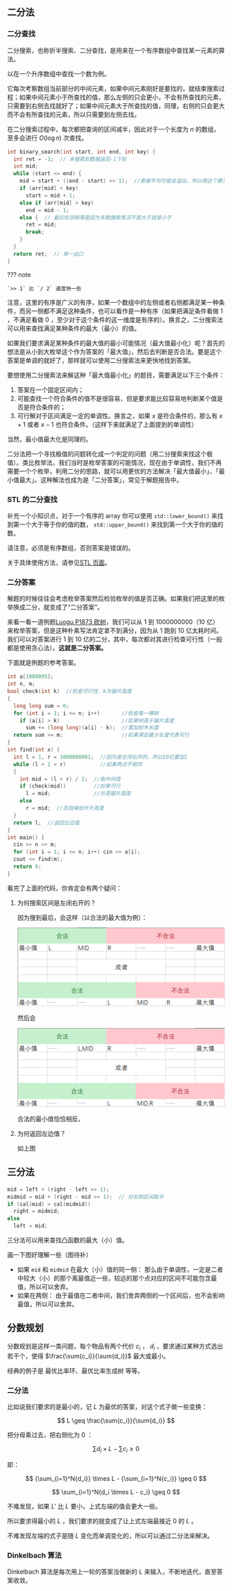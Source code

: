 ## 二分法

### 二分查找

二分搜索，也称折半搜索、二分查找，是用来在一个有序数组中查找某一元素的算法。

以在一个升序数组中查找一个数为例。

它每次考察数组当前部分的中间元素，如果中间元素刚好是要找的，就结束搜索过程；如果中间元素小于所查找的值，那么左侧的只会更小，不会有所查找的元素，只需要到右侧去找就好了；如果中间元素大于所查找的值，同理，右侧的只会更大而不会有所查找的元素，所以只需要到左侧去找。

在二分搜索过程中，每次都把查询的区间减半，因此对于一个长度为 $n$ 的数组，至多会进行 $O(\log n)$ 次查找。

```c++
int binary_search(int start, int end, int key) {
  int ret = -1;  // 未搜索到数据返回-1下标
  int mid;
  while (start <= end) {
    mid = start + ((end - start) >> 1);  //直接平均可能会溢出，所以用这个算法
    if (arr[mid] < key)
      start = mid + 1;
    else if (arr[mid] > key)
      end = mid - 1;
    else {  // 最后检测相等是因为多数搜索情况不是大于就是小于
      ret = mid;
      break;
    }
  }
  return ret;  // 单一出口
}
```

??? note

    `>> 1` 比 `/ 2` 速度快一些

注意，这里的有序是广义的有序，如果一个数组中的左侧或者右侧都满足某一种条件，而另一侧都不满足这种条件，也可以看作是一种有序（如果把满足条件看做 $1$ ，不满足看做 $0$ ，至少对于这个条件的这一维度是有序的）。换言之，二分搜索法可以用来查找满足某种条件的最大（最小）的值。

如果我们要求满足某种条件的最大值的最小可能情况（最大值最小化）呢？首先的想法是从小到大枚举这个作为答案的「最大值」，然后去判断是否合法。要是这个答案是单调的就好了，那样就可以使用二分搜索法来更快地找到答案。

要想使用二分搜索法来解这种「最大值最小化」的题目，需要满足以下三个条件：

1.  答案在一个固定区间内；
2.  可能查找一个符合条件的值不是很容易，但是要求能比较容易地判断某个值是否是符合条件的；
3.  可行解对于区间满足一定的单调性。换言之，如果 $x$ 是符合条件的，那么有 $x + 1$ 或者 $x - 1$ 也符合条件。（这样下来就满足了上面提到的单调性）

当然，最小值最大化是同理的。

二分法把一个寻找极值的问题转化成一个判定的问题（用二分搜索来找这个极值）。类比枚举法，我们当时是枚举答案的可能情况，现在由于单调性，我们不再需要一个个枚举，利用二分的思路，就可以用更优的方法解决「最大值最小」、「最小值最大」。这种解法也成为是「二分答案」，常见于解题报告中。

### STL 的二分查找

补充一个小知识点，对于一个有序的 array 你可以使用 `std::lower_bound()` 来找到第一个大于等于你的值的数， `std::upper_bound()` 来找到第一个大于你的值的数。

请注意，必须是有序数组，否则答案是错误的。

关于具体使用方法，请参见[STL 页面](/ds/stl/)。

### 二分答案

解题的时候往往会考虑枚举答案然后检验枚举的值是否正确。如果我们把这里的枚举换成二分，就变成了“二分答案”。

来看一看一道例题[Luogu  P1873 砍树](https://www.luogu.org/problemnew/show/P1873)，我们可以从 1 到 1000000000（10 亿）来枚举答案，但是这种朴素写法肯定拿不到满分，因为从 1 跑到 10 亿太耗时间。我们可以对答案进行 1 到 10 亿的二分，其中，每次都对其进行检查可行性（一般都是使用贪心法）。**这就是二分答案。**

下面就是例题的参考答案。

```c++
int a[1000005];
int n, m;
bool check(int k)  //检查可行性，k为锯片高度
{
  long long sum = 0;
  for (int i = 1; i <= n; i++)       //检查每一棵树
    if (a[i] > k)                    //如果树高于锯片高度
      sum += (long long)(a[i] - k);  //累加树木长度
  return sum >= m;                   //如果满足最少长度代表可行
}
int find(int x) {
  int l = 1, r = 1000000001;  //因为是左闭右开的，所以10亿要加1
  while (l + 1 < r)           //如果两点不相邻
  {
    int mid = (l + r) / 2;  //取中间值
    if (check(mid))         //如果可行
      l = mid;              //升高锯片高度
    else
      r = mid;  //否则降低叶片高度
  }
  return l;  //返回左边值
}
int main() {
  cin >> n >> m;
  for (int i = 1; i <= n; i++) cin >> a[i];
  cout << find(m);
  return 0;
}
```

看完了上面的代码，你肯定会有两个疑问：

1.  为何搜索区间是左闭右开的？

    因为搜到最后，会这样（以合法的最大值为例）：

    ![](./images/binary-final-1.png)

    然后会

    ![](./images/binary-final-2.png)

    合法的最小值恰恰相反。

2.  为何返回左边值？

    如上图

## 三分法

```c++
mid = left + (right - left >> 1);
midmid = mid + (right - mid >> 1);  // 对右侧区间取半
if (cal(mid) > cal(midmid))
  right = midmid;
else
  left = mid;
```

三分法可以用来查找凸函数的最大（小）值。

画一下图好理解一些（图待补）

-   如果 `mid` 和 `midmid` 在最大（小）值的同一侧：
    那么由于单调性，一定是二者中较大（小）的那个离最值近一些，较远的那个点对应的区间不可能包含最值，所以可以舍弃。
-   如果在两侧：
    由于最值在二者中间，我们舍弃两侧的一个区间后，也不会影响最值，所以可以舍弃。

## 分数规划

分数规划是这样一类问题，每个物品有两个代价 $c_i$ ， $d_i$ ，要求通过某种方式选出若干个，使得 $\frac{\sum{c_i}}{\sum{d_i}}$ 最大或最小。

经典的例子是 最优比率环、最优比率生成树 等等。

### 二分法

比如说我们要求的是最小的，记 $L$ 为最优的答案，对这个式子做一些变换：

$$
L \geq \frac{\sum{c_i}}{\sum{d_i}}
$$

把分母乘过去，把右侧化为 $0$ ：

$$
{\sum{d_i}} \times L - {\sum{c_i}} \geq 0
$$

即：

$$
{\sum_{i=1}^N{d_i}} \times L - {\sum_{i=1}^N{c_i}} \geq 0
$$

$$
\sum_{i=1}^N{d_i \times L - c_i} \geq 0
$$

不难发现，如果 $L'$ 比 $L$ 要小，上式左端的值会更大一些。

所以要求得最小的 $L$ ，我们要求的就变成了让上式左端最接近 $0$ 的 $L$ 。

不难发现左端的式子是随 $L$ 变化而单调变化的，所以可以通过二分法来解决。

### Dinkelbach 算法

Dinkelbach 算法是每次用上一轮的答案当做新的 $L$ 来输入，不断地迭代，直至答案收敛。
